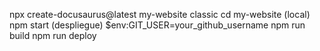 
npx create-docusaurus@latest my-website classic
cd my-website
(local)
npm start
(despliegue)
$env:GIT_USER=your_github_username
npm run build
npm run deploy